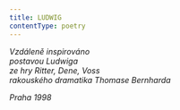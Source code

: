 ```yaml
---
title: LUDWIG
contentType: poetry
---
```


<section>

_Vzdáleně inspirováno  
postavou Ludwiga  
ze hry Ritter, Dene, Voss  
rakouského dramatika Thomase Bernharda_

_Praha 1998_

</section>
